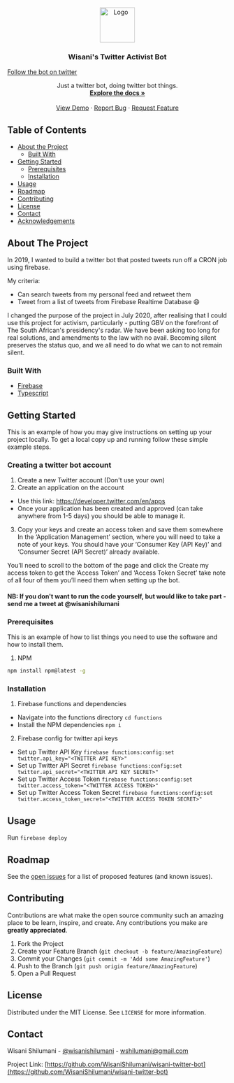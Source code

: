 <br />
<p align="center">
  <a href="https://github.com/WisaniShilumani/wisani-twitter-bot">
    <img src="https://res.cloudinary.com/practicaldev/image/fetch/s--q8mBCQBW--/c_limit%2Cf_auto%2Cfl_progressive%2Cq_auto%2Cw_880/https://thepracticaldev.s3.amazonaws.com/i/1ykamh5rf8ukqajqqpaq.png" alt="Logo" width="80" height="80">
  </a>

  <h3 align="center">Wisani's Twitter Activist Bot</h3>
  <a href="https://twitter.com/wisani_bot">Follow the bot on twitter</a>

  <p align="center">
    Just a twitter bot, doing twitter bot things.
    <br />
    <a href="https://github.com/WisaniShilumani/wisani-twitter-bot"><strong>Explore the docs »</strong></a>
    <br />
    <br />
    <a href="https://github.com/WisaniShilumani/wisani-twitter-bot">View Demo</a>
    ·
    <a href="https://github.com/WisaniShilumani/wisani-twitter-bot/issues">Report Bug</a>
    ·
    <a href="https://github.com/WisaniShilumani/wisani-twitter-bot/issues">Request Feature</a>
  </p>
</p>

## Table of Contents

- [About the Project](#about-the-project)
  - [Built With](#built-with)
- [Getting Started](#getting-started)
  - [Prerequisites](#prerequisites)
  - [Installation](#installation)
- [Usage](#usage)
- [Roadmap](#roadmap)
- [Contributing](#contributing)
- [License](#license)
- [Contact](#contact)
- [Acknowledgements](#acknowledgements)

## About The Project

In 2019, I wanted to build a twitter bot that posted tweets run off a CRON job using firebase.

My criteria:

- Can search tweets from my personal feed and retweet them
- Tweet from a list of tweets from Firebase Realtime Database :smile:

I changed the purpose of the project in July 2020, after realising that I could use this project for activism, particularly - putting GBV on the forefront of The South African's presidency's radar. We have been asking too long for real solutions, and amendments to the law with no avail. Becoming silent preserves the status quo, and we all need to do what we can to not remain silent.

### Built With

- [Firebase](https://firebase.google.com/)
- [Typescript](https://www.typescriptlang.org/)

## Getting Started

This is an example of how you may give instructions on setting up your project locally.
To get a local copy up and running follow these simple example steps.

### Creating a twitter bot account

1. Create a new Twitter account (Don't use your own)
2. Create an application on the account

- Use this link: https://developer.twitter.com/en/apps
- Once your application has been created and approved (can take anywhere from 1-5 days) you should be able to manage it.

3. Copy your keys and create an access token and save them somewhere
   In the ‘Application Management’ section, where you will need to take a note of your keys. You should have your ‘Consumer Key (API Key)’ and ‘Consumer Secret (API Secret)’ already available.

You’ll need to scroll to the bottom of the page and click the Create my access token to get the ‘Access Token’ and ‘Access Token Secret’ take note of all four of them you’ll need them when setting up the bot.

#### NB: If you don't want to run the code yourself, but would like to take part - send me a tweet at @wisanishilumani

### Prerequisites

This is an example of how to list things you need to use the software and how to install them.

1. NPM

```sh
npm install npm@latest -g
```

### Installation

1. Firebase functions and dependencies

- Navigate into the functions directory `cd functions`
- Install the NPM dependencies `npm i`

2. Firebase config for twitter api keys

- Set up Twitter API Key `firebase functions:config:set twitter.api_key="<TWITTER API KEY>"`
- Set up Twitter API Secret `firebase functions:config:set twitter.api_secret="<TWITTER API KEY SECRET>"`
- Set up Twitter Access Token `firebase functions:config:set twitter.access_token="<TWITTER ACCESS TOKEN>"`
- Set up Twitter Access Token Secret `firebase functions:config:set twitter.access_token_secret="<TWITTER ACCESS TOKEN SECRET>"`

## Usage

Run `firebase deploy`

## Roadmap

See the [open issues](https://github.com/WisaniShilumani/wisani-twitter-bot/issues) for a list of proposed features (and known issues).

## Contributing

Contributions are what make the open source community such an amazing place to be learn, inspire, and create. Any contributions you make are **greatly appreciated**.

1. Fork the Project
2. Create your Feature Branch (`git checkout -b feature/AmazingFeature`)
3. Commit your Changes (`git commit -m 'Add some AmazingFeature'`)
4. Push to the Branch (`git push origin feature/AmazingFeature`)
5. Open a Pull Request

## License

Distributed under the MIT License. See `LICENSE` for more information.

## Contact

Wisani Shilumani - [@wisanishilumani](https://twitter.com/wisanishilumani) - wshilumani@gmail.com

Project Link: [https://github.com/WisaniShilumani/wisani-twitter-bot](https://github.com/WisaniShilumani/wisani-twitter-bot)
